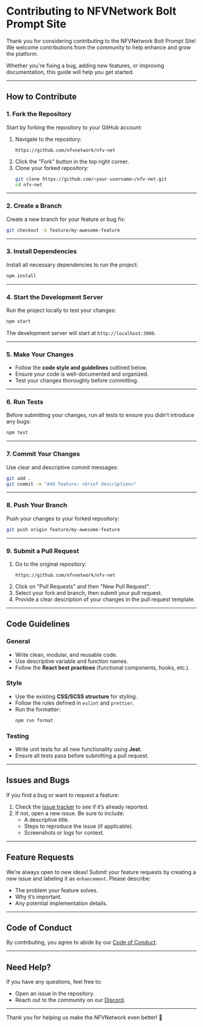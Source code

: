# **Contributing to NFVNetwork Bolt Prompt Site**  

Thank you for considering contributing to the NFVNetwork Bolt Prompt Site! We welcome contributions from the community to help enhance and grow the platform.  

Whether you're fixing a bug, adding new features, or improving documentation, this guide will help you get started.

---

## **How to Contribute**  

### 1. **Fork the Repository**  
Start by forking the repository to your GitHub account:  
1. Navigate to the repository:  
   ```  
   https://github.com/nfvnetwork/nfv-net 
   ```  
2. Click the "Fork" button in the top right corner.  
3. Clone your forked repository:  
   ```bash  
   git clone https://github.com/<your-username>/nfv-net.git  
   cd nfv-net  
   ```  

---

### 2. **Create a Branch**  
Create a new branch for your feature or bug fix:  
```bash  
git checkout -b feature/my-awesome-feature  
```  

---

### 3. **Install Dependencies**  
Install all necessary dependencies to run the project:  
```bash  
npm install  
```  

---

### 4. **Start the Development Server**  
Run the project locally to test your changes:  
```bash  
npm start  
```  
The development server will start at `http://localhost:3000`.

---

### 5. **Make Your Changes**  
- Follow the **code style and guidelines** outlined below.  
- Ensure your code is well-documented and organized.  
- Test your changes thoroughly before committing.  

---

### 6. **Run Tests**  
Before submitting your changes, run all tests to ensure you didn't introduce any bugs:  
```bash  
npm test  
```  

---

### 7. **Commit Your Changes**  
Use clear and descriptive commit messages:  
```bash  
git add .  
git commit -m "Add feature: <brief description>"  
```  

---

### 8. **Push Your Branch**  
Push your changes to your forked repository:  
```bash  
git push origin feature/my-awesome-feature  
```  

---

### 9. **Submit a Pull Request**  
1. Go to the original repository:  
   ```  
   https://github.com/nfvnetwork/nfv-net  
   ```  
2. Click on "Pull Requests" and then "New Pull Request".  
3. Select your fork and branch, then submit your pull request.  
4. Provide a clear description of your changes in the pull request template.

---

## **Code Guidelines**  

### **General**  
- Write clean, modular, and reusable code.  
- Use descriptive variable and function names.  
- Follow the **React best practices** (functional components, hooks, etc.).  

### **Style**  
- Use the existing **CSS/SCSS structure** for styling.  
- Follow the rules defined in `eslint` and `prettier`.  
- Run the formatter:  
  ```bash  
  npm run format  
  ```  

### **Testing**  
- Write unit tests for all new functionality using **Jest**.  
- Ensure all tests pass before submitting a pull request.  

---

## **Issues and Bugs**  

If you find a bug or want to request a feature:  
1. Check the [issue tracker](https://github.com/nfvnetwork/nfv-net/issues) to see if it’s already reported.  
2. If not, open a new issue. Be sure to include:  
   - A descriptive title.  
   - Steps to reproduce the issue (if applicable).  
   - Screenshots or logs for context.  

---

## **Feature Requests**  

We’re always open to new ideas! Submit your feature requests by creating a new issue and labeling it as `enhancement`. Please describe:  
- The problem your feature solves.  
- Why it’s important.  
- Any potential implementation details.  

---

## **Code of Conduct**  

By contributing, you agree to abide by our [Code of Conduct](https://github.com/nfvnetwork/nfv-net/blob/main/CODE_OF_CONDUCT.md).  

---

## **Need Help?**  

If you have any questions, feel free to:  
- Open an issue in the repository.  
- Reach out to the community on our [Discord](https://discord.gg/rYJQneA3).  

---

Thank you for helping us make the NFVNetwork even better! 🚀
